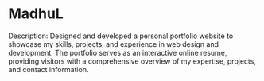 # MadhuL
Description: Designed and developed a personal portfolio website to showcase my skills, projects, and experience in web design and development. The portfolio serves as an interactive online resume, providing visitors with a comprehensive overview of my expertise, projects, and contact information. 
